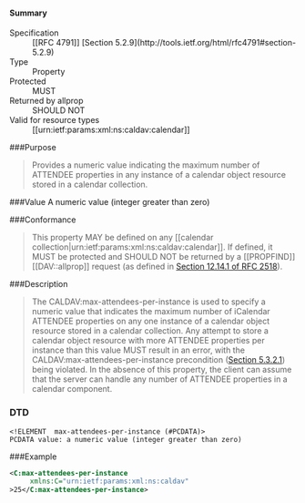 <!-- --- title: urn:ietf:params:xml:ns:caldav:max-attendees-per-instance -->

<div id="summary-box" markdown="1">
<h4>Summary</h4>

<dl>
<dt>Specification</dt>
<!-- insert the RFC number and the link to the original specification of this property -->
<dd markdown="1">[[RFC 4791]]
[Section 5.2.9](http://tools.ietf.org/html/rfc4791#section-5.2.9)
</dd>
<dt>Type</dt>
<dd markdown="1">Property
</dd>
<dt>Protected</dt>
<dd markdown="1">MUST
</dd>
<dt>Returned by allprop</dt>
<dd markdown="1">SHOULD NOT
</dd>
<dt>Valid for resource types</dt>
<dd markdown="1">[[urn:ietf:params:xml:ns:caldav:calendar]]
</dd>
</dl>

</div>

<!-- below is a list of common sections for property definitions. Adjust the list as needed. Don't forget to block-quote any text that's copied from the RFC -->

###Purpose
> Provides a numeric value indicating the maximum number of ATTENDEE properties in any instance of a calendar object resource stored in a calendar collection.

###Value
A numeric value (integer greater than zero)

###Conformance
> This property MAY be defined on any [[calendar collection|urn:ietf:params:xml:ns:caldav:calendar]]. If defined, it MUST be protected and SHOULD NOT be returned by a [[PROPFIND]] [[DAV::allprop]] request (as defined in [Section 12.14.1 of RFC 2518](https://tools.ietf.org/html/rfc2518#section-12.14.1)).

###Description
> The CALDAV:max-attendees-per-instance is used to specify a numeric value that indicates the maximum number of iCalendar ATTENDEE properties on any one instance of a calendar object resource stored in a calendar collection.  Any attempt to store a calendar object resource with more ATTENDEE properties per
instance than this value MUST result in an error, with the CALDAV:max-attendees-per-instance  precondition ([Section 5.3.2.1](https://tools.ietf.org/html/rfc4791#section-5.3.2.1)) being  violated. In the absence of this property, the client can assume that the server can handle any number of ATTENDEE properties in a calendar component.

### DTD
> 
```
<!ELEMENT  max-attendees-per-instance (#PCDATA)>
PCDATA value: a numeric value (integer greater than zero)
```

###Example
> 
>
```xml
<C:max-attendees-per-instance
     xmlns:C="urn:ietf:params:xml:ns:caldav"
>25</C:max-attendees-per-instance>
```
